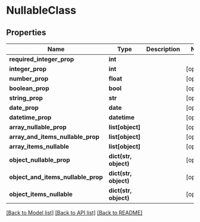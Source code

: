 # NullableClass


## Properties
Name | Type | Description | Notes
------------ | ------------- | ------------- | -------------
**required_integer_prop** | **int** |  | 
**integer_prop** | **int** |  | [optional] 
**number_prop** | **float** |  | [optional] 
**boolean_prop** | **bool** |  | [optional] 
**string_prop** | **str** |  | [optional] 
**date_prop** | **date** |  | [optional] 
**datetime_prop** | **datetime** |  | [optional] 
**array_nullable_prop** | **list[object]** |  | [optional] 
**array_and_items_nullable_prop** | **list[object]** |  | [optional] 
**array_items_nullable** | **list[object]** |  | [optional] 
**object_nullable_prop** | **dict(str, object)** |  | [optional] 
**object_and_items_nullable_prop** | **dict(str, object)** |  | [optional] 
**object_items_nullable** | **dict(str, object)** |  | [optional] 

[[Back to Model list]](../README.md#documentation-for-models) [[Back to API list]](../README.md#documentation-for-api-endpoints) [[Back to README]](../README.md)


